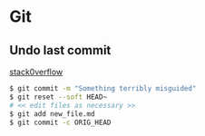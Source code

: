 # Git

## Undo last commit

[stack0verflow](http://stackoverflow.com/questions/927358/how-do-you-undo-the-last-commit)

```bash
$ git commit -m "Something terribly misguided"
$ git reset --soft HEAD~
# << edit files as necessary >>
$ git add new_file.md
$ git commit -c ORIG_HEAD
```